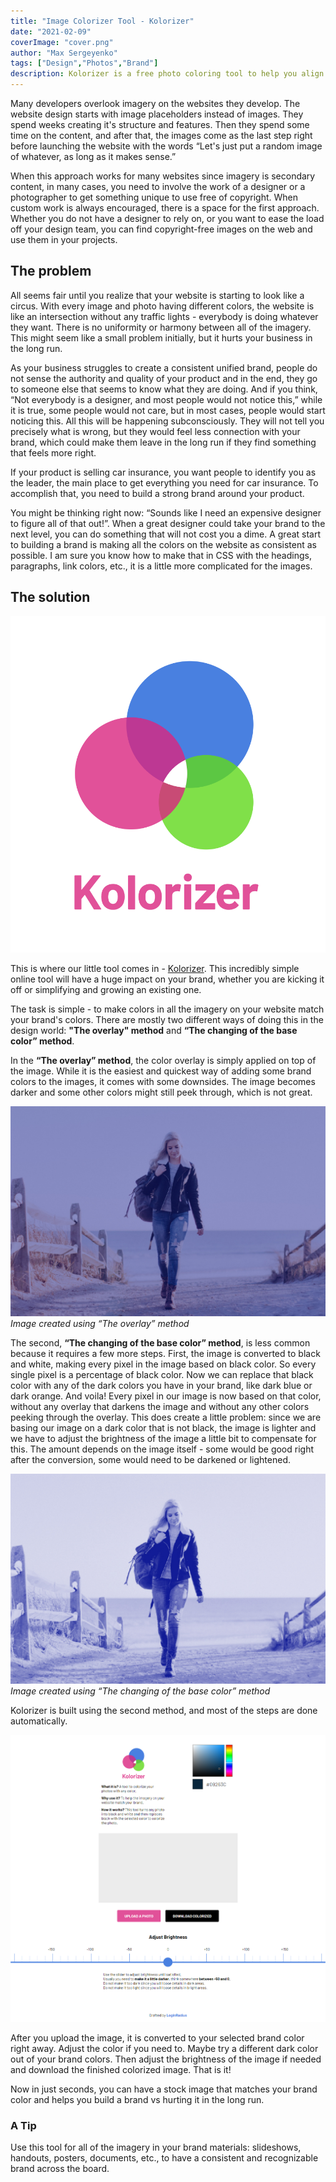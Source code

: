```yaml
---
title: "Image Colorizer Tool - Kolorizer"
date: "2021-02-09"
coverImage: "cover.png"
author: "Max Sergeyenko"
tags: ["Design","Photos","Brand"]
description: Kolorizer is a free photo coloring tool to help you align the images on a website with your brand.
---
```


Many developers overlook imagery on the websites they develop. The website design starts with image placeholders instead of images. They spend weeks creating it's structure and features. Then they spend some time on the content, and after that, the images come as the last step right before launching the website with the words “Let's just put a random image of whatever, as long as it makes sense.”
		

When this approach works for many websites since imagery is secondary content, in many cases, you need to involve the work of a designer or a photographer to get something unique to use free of copyright. When custom work is always encouraged, there is a space for the first approach. Whether you do not have a designer to rely on, or you want to ease the load off your design team, you can find copyright-free images on the web and use them in your projects.
		

## The problem


All seems fair until you realize that your website is starting to look like a circus. With every image and photo having different colors, the website is like an intersection without any traffic lights - everybody is doing whatever they want. There is no uniformity or harmony between all of the imagery. This might seem like a small problem initially, but it hurts your business in the long run. 

As your business struggles to create a consistent unified brand, people do not sense the authority and quality of your product and in the end, they go to someone else that seems to know what they are doing. And if you think, “Not everybody is a designer, and most people would not notice this,” while it is true, some people would not care, but in most cases, people would start noticing this. All this will be happening subconsciously. They will not tell you precisely what is wrong, but they would feel less connection with your brand, which could make them leave in the long run if they find something that feels more right.
		

If your product is selling car insurance, you want people to identify you as the leader, the main place to get everything you need for car insurance. To accomplish that, you need to build a strong brand around your product.


You might be thinking right now: “Sounds like I need an expensive designer to figure all of that out!”. When a great designer could take your brand to the next level, you can do something that will not cost you a dime. A great start to building a brand is making all the colors on the website as consistent as possible. I am sure you know how to make that in CSS with the headings, paragraphs, link colors, etc., it is a little more complicated for the images.
		

## The solution


![Kolorizer Logo](logo.png "Kolorizer Logo")


This is where our little tool comes in - [Kolorizer](https://kolorizer.com/). This incredibly simple online tool will have a huge impact on your brand, whether you are kicking it off or simplifying and growing an existing one.
		

The task is simple - to make colors in all the imagery on your website match your brand's colors. There are mostly two different ways of doing this in the design world: **"The overlay" method** and **“The changing of the base color” method**.


In the **“The overlay” method**, the color overlay is simply applied on top of the image. While it is the easiest and quickest way of adding some brand colors to the images, it comes with some downsides. The image becomes darker and some other colors might still peek through, which is not great.


![](01.jpg "Image created using “The overlay” method")
*Image created using “The overlay” method*
		

The second, **“The changing of the base color” method**, is less common because it requires a few more steps. First, the image is converted to black and white, making every pixel in the image based on black color. So every single pixel is a percentage of black color. Now we can replace that black color with any of the dark colors you have in your brand, like dark blue or dark orange. And voila! Every pixel in our image is now based on that color, without any overlay that darkens the image and without any other colors peeking through the overlay. This does create a little problem: since we are basing our image on a dark color that is not black, the image is lighter and we have to adjust the brightness of the image a little bit to compensate for this. The amount depends on the image itself - some would be good right after the conversion, some would need to be darkened or lightened.


![](02.jpg "Image created using “The changing of the base color” method")
*Image created using “The changing of the base color” method*


Kolorizer is built using the second method, and most of the steps are done automatically.


![](03.png "Kolorizer Tool")


After you upload the image, it is converted to your selected brand color right away. Adjust the color if you need to. Maybe try a different dark color out of your brand colors. Then adjust the brightness of the image if needed and download the finished colorized image. That is it!


Now in just seconds, you can have a stock image that matches your brand color and helps you build a brand vs hurting it in the long run.


### A Tip


Use this tool for all of the imagery in your brand materials: slideshows, handouts, posters, documents, etc., to have a consistent and recognizable brand across the board.
